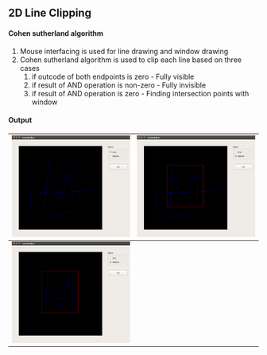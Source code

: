 ## 2D Line Clipping
#### Cohen sutherland algorithm
1. Mouse interfacing is used for line drawing and window drawing
1. Cohen sutherland algorithm is used to clip each line based on three cases
	1. if outcode of both endpoints is zero - Fully visible
	1. if result of AND operation is non-zero - Fully invisible
	1. if result of AND operation is zero - Finding intersection points with window
#### Output
|![](screenshots/cs_1.png)|![](screenshots/cs_2.png)|
|-------------------------|-------------------------|
|![](screenshots/cs_3.png)|
